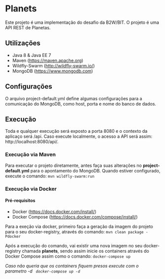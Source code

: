 # Planets
Este projeto é uma implementação do desafio da B2W/BIT. O projeto é uma API REST de Planetas.

## Utilizações
* Java 8 & Java EE 7
* Maven (https://maven.apache.org)
* Wildfly-Swarm (http://wildfly-swarm.io/)
* MongoDB (https://www.mongodb.com)

## Configurações
O arquivo project-default.yml define algumas  configurações para a comunicação do MongoDB, como host, porta e nome do banco de dados.

## Execução
Toda e qualquer execução será exposto a porta 8080 e o contexto da aplicaço será /api. Caso execute localmente, o acesso a API será assim: http://localhost:8080/api/.

### Execução via Maven
Para executar o projeto diretamente, antes faça suas alterações no **project-default.yml** para o apontamento do MongoDB.
Quando estiver configurado, execute o comando:
``` mvn wildfly-swarm:run ```

### Execução via Docker
#### Pré-requisitos
* Docker (https://docs.docker.com/install/)
* Docker Compose (https://docs.docker.com/compose/install/)

Para a exeção via docker, primeiro faça a geração da imagem do projeto para o seu docker-registry, através do comando:
``` mvn clean package -Pdocker ``` 

Após a execução do comando, vai existir uma nova imagem no seu docker-registry chamada **planets**, sendo assim inicie os containers através do Docker Compose assim como o comando:
``` docker-compose up ```

*Caso não queria que os containers fiquem presos execute com o parametro -d ``` docker-compose up -d```*
